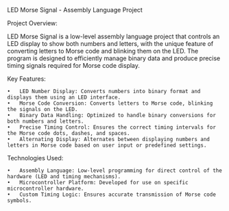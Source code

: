 LED Morse Signal - Assembly Language Project

Project Overview:

LED Morse Signal is a low-level assembly language project that controls an LED display to show both numbers and letters, with the unique feature of converting letters to Morse code and blinking them on the LED. The program is designed to efficiently manage binary data and produce precise timing signals required for Morse code display.

Key Features:

	•	LED Number Display: Converts numbers into binary format and displays them using an LED interface.
	•	Morse Code Conversion: Converts letters to Morse code, blinking the signals on the LED.
	•	Binary Data Handling: Optimized to handle binary conversions for both numbers and letters.
	•	Precise Timing Control: Ensures the correct timing intervals for the Morse code dots, dashes, and spaces.
	•	Alternating Display: Alternates between displaying numbers and letters in Morse code based on user input or predefined settings.

Technologies Used:

	•	Assembly Language: Low-level programming for direct control of the hardware (LED and timing mechanisms).
	•	Microcontroller Platform: Developed for use on specific microcontroller hardware.
	•	Custom Timing Logic: Ensures accurate transmission of Morse code symbols.

